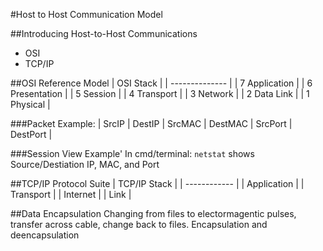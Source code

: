 #Host to Host Communication Model

##Introducing Host-to-Host Communications
  * OSI
  * TCP/IP

##OSI Reference Model
| OSI Stack |
| -------------- |
| 7 Application |
| 6 Presentation |
| 5 Session |
| 4 Transport |
| 3 Network |
| 2 Data Link |
| 1 Physical |

###Packet Example:
| SrcIP | DestIP | SrcMAC | DestMAC | SrcPort | DestPort |

###Session View Example'
In cmd/terminal: `netstat` shows Source/Destiation IP, MAC, and Port

##TCP/IP Protocol Suite
| TCP/IP Stack |
| ------------ |
| Application |
| Transport |
| Internet |
| Link |

##Data Encapsulation
Changing from files to electormagentic pulses, transfer across cable, change back to files.
Encapsulation and deencapsulation

